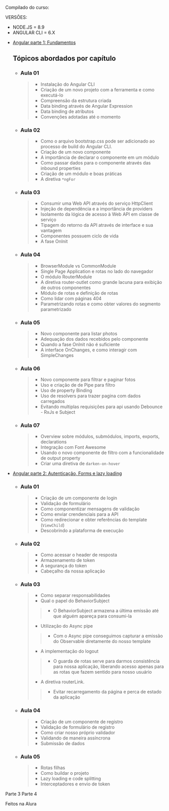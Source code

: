 Compilado do curso:

VERSÕES:

- NODE.JS = 8.9
- ANGULAR CLI = 6.X

* [Angular parte 1: Fundamentos](https://cursos.alura.com.br/course/angular-fundamentos)

  ## Tópicos abordados por capítulo

    - ### Aula 01

      > - Instalação do Angular CLI
      > - Criação de um novo projeto com a ferramenta e como executá-lo
      > - Compreensão da estrutura criada
      > - Data binding através de Angular Expression
      > - Data binding de atributos
      > - Convenções adotadas até o momento

    - ### Aula 02

      > - Como o arquivo bootstrap.css pode ser adicionado ao processo de build do Angular CLI.
      > - Criação de um novo componente
      > - A importância de declarar o componente em um módulo
      > - Como passar dados para o componente através das inbound properties
      > - Criação de um módulo e boas práticas
      > - A diretiva ```*ngFor```

  - ### Aula 03

    > - Consumir uma Web API através do serviço HttpClient
    > - Injeção de dependência e a importância de providers
    > - Isolamento da lógica de acesso à Web API em classe de serviço
    > - Tipagem do retorno da API através de interface e sua vantagem
    > - Componentes possuem ciclo de vida
    > - A fase OnInit

  - ### Aula 04

    > - BrowserModule vs CommonModule
    > - Single Page Application e rotas no lado do navegador
    > - O módulo RouterModule
    > - A diretiva router-outlet como grande lacuna para exibição de outros componentes
    > - Módulo de rotas e definição de rotas
    > - Como lidar com páginas 404
    > - Parametrizando rotas e como obter valores do segmento parametrizado

  - ### Aula 05

    > - Novo componente para listar photos
    > - Adequação dos dados recebidos pelo componente
    > - Quando a fase OnInit não é suficiente
    > - A interface OnChanges, e como interagir com SimpleChanges


  - ### Aula 06

    > - Novo componente para filtrar e paginar fotos
    > - Uso e criação de de Pipe para filtro
    > - Uso de property Binding
    > - Uso de resolvers para trazer pagina com dados carregados
    > - Evitando multiplas requisições para api usando Debounce - RxJs e Subject

  - ### Aula 07

    > - Overview sobre módulos, submódulos, imports, exports, declarations
    > - Integração com Font Awesome
    > - Usando o novo componente de filtro com a funcionalidade de output property
    > - Criar uma diretiva de `darken-on-hover`

* [Angular parte 2: Autenticação, Forms e lazy loading](https://cursos.alura.com.br/course/angular-autenticacao)

  - ### Aula 01

    > - Criação de um componente de login
    > - Validação de formulário
    > - Como componentizar mensagens de validação
    > - Como enviar crendenciais para a API
    > - Como redirecionar e obter referências do template (`ViewChild`)
    > - Descobrindo a plataforma de execução

  - ### Aula 02

    > - Como acessar o header de resposta
    > - Armazenamento de token
    > - A segurança do token
    > - Cabeçalho da nossa aplicação

  - ### Aula 03

    > - Como separar responsabilidades
    > - Qual o papel do BehaviorSubject
      >> - O BehaviorSubject armazena a última emissão até que alguém apareça para consumi-la
    > - Utilização do Async pipe
      >> - Com o Async pipe conseguimos capturar a emissão do Observable diretamente do nosso template
    > - A implementação do logout
      >> - O guarda de rotas serve para darmos consistência para nossa aplicação, liberando acesso apenas para as rotas que fazem sentido para nosso usuário
    > - A diretiva routerLink.
      >> - Evitar recarregamento da página e perca de estado da aplicação

  - ### Aula 04

    > - Criação de um componente de registro
    > - Validação de formulário de registro
    > - Como criar nosso próprio validador
    > - Validando de maneira assíncrona
    > - Submissão de dados

  - ### Aula 05
    > - Rotas filhas
    > - Como buildar o projeto
    > - Lazy loading e code splitting
    > - Interceptadores e envio de token


Parte 3
Parte 4

Feitos na Alura
